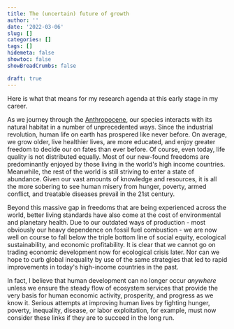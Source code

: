 ```yaml
---
title: The (uncertain) future of growth
author: ''
date: '2022-03-06'
slug: []
categories: []
tags: []
hidemeta: false
showtoc: false
showBreadCrumbs: false

draft: true
---
```


Here is what that means for my research agenda at this early stage in my career.

As we journey through the [Anthropocene](https://www.nature.com/articles/415023a), our species interacts with its natural habitat in a number of unprecedented ways. Since the industrial revolution, human life on earth has prospered like never before. On average, we grow older, live healthier lives, are more educated, and enjoy greater freedom to decide our on fates than ever before. Of course, even today, life quality is not distributed equally. Most of our new-found freedoms are predominantly enjoyed by those living in the world's high income countries. Meanwhile, the rest of the world is still striving to enter a state of abundance. Given our vast amounts of knowledge and resources, it is all the more sobering to see human misery from hunger, poverty, armed conflict, and treatable diseases prevail in the 21st century. 

Beyond this massive gap in freedoms that are being experienced across the world, better living standards have also come at the cost of environmental and planetary health. Due to our outdated ways of production - most obviously our heavy dependence on fossil fuel combustion - we are now well on course to fall below the triple bottom line of social equity, ecological sustainability, and economic profitability. It is clear that we cannot go on trading economic development now for ecological crisis later. Nor can we hope to curb global inequality by use of the same strategies that led to rapid improvements in today's high-income countries in the past.

In fact, I believe that human development can no longer occur *anywhere* unless we ensure the steady flow of ecosystem services that provide the very basis for human economic activity, prosperity, and progress as we know it. Serious attempts at improving human lives by fighting hunger, poverty, inequality, disease, or labor exploitation, for example, must now consider these links if they are to succeed in the long run. 